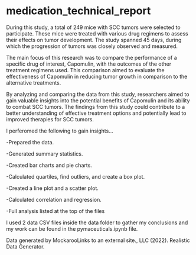 # medication_technical_report

During this study, a total of 249 mice with SCC tumors were selected to participate. These mice were treated with various drug regimens to assess their effects on tumor development. The study spanned 45 days, during which the progression of tumors was closely observed and measured.

The main focus of this research was to compare the performance of a specific drug of interest, Capomulin, with the outcomes of the other treatment regimens used. This comparison aimed to evaluate the effectiveness of Capomulin in reducing tumor growth in comparison to the alternative treatments.

By analyzing and comparing the data from this study, researchers aimed to gain valuable insights into the potential benefits of Capomulin and its ability to combat SCC tumors. The findings from this study could contribute to a better understanding of effective treatment options and potentially lead to improved therapies for SCC tumors.

I perferomed the following to gain insights...

-Prepared the data.

-Generated summary statistics.

-Created bar charts and pie charts.

-Calculated quartiles, find outliers, and create a box plot.

-Created a line plot and a scatter plot.

-Calculated correlation and regression.

-Full analysis listed at the top of the files

I used 2 data CSV files inside the data folder to gather my conclusions and my work can be found in the pymaceuticals.ipynb file.

Data generated by MockarooLinks to an external site., LLC (2022). Realistic Data Generator.
